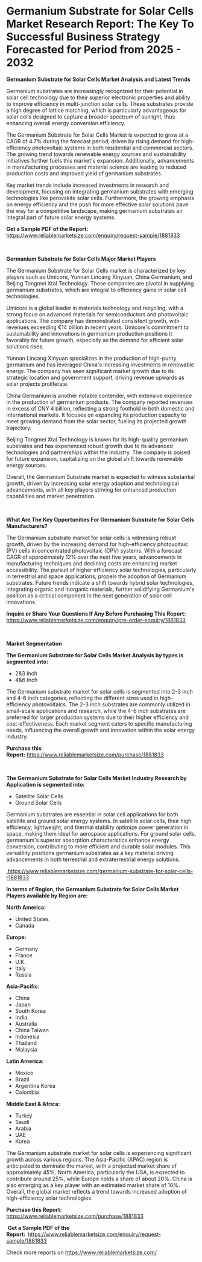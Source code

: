 <p><h1>Germanium Substrate for Solar Cells Market Research Report: The Key To Successful Business Strategy Forecasted for Period from 2025 - 2032</h1></p><p><strong>Germanium Substrate for Solar Cells Market Analysis and Latest Trends</strong></p>
<p><p>Germanium substrates are increasingly recognized for their potential in solar cell technology due to their superior electronic properties and ability to improve efficiency in multi-junction solar cells. These substrates provide a high degree of lattice matching, which is particularly advantageous for solar cells designed to capture a broader spectrum of sunlight, thus enhancing overall energy conversion efficiency. </p><p>The Germanium Substrate for Solar Cells Market is expected to grow at a CAGR of 4.7% during the forecast period, driven by rising demand for high-efficiency photovoltaic systems in both residential and commercial sectors. The growing trend towards renewable energy sources and sustainability initiatives further fuels this market's expansion. Additionally, advancements in manufacturing processes and material science are leading to reduced production costs and improved yield of germanium substrates.</p><p>Key market trends include increased investments in research and development, focusing on integrating germanium substrates with emerging technologies like perovskite solar cells. Furthermore, the growing emphasis on energy efficiency and the push for more effective solar solutions pave the way for a competitive landscape, making germanium substrates an integral part of future solar energy systems.</p></p>
<p><strong>Get a Sample PDF of the Report:&nbsp;</strong> <a href="https://www.reliablemarketsize.com/enquiry/request-sample/1881833?utm_campaign=1872&utm_medium=2&utm_source=Github&utm_content=ia&utm_term=13022025&utm_id=germanium-substrate-for-solar-cells">https://www.reliablemarketsize.com/enquiry/request-sample/1881833</a></p>
<p>&nbsp;</p>
<p><strong>Germanium Substrate for Solar Cells Major Market Players</strong></p>
<p><p>The Germanium Substrate for Solar Cells market is characterized by key players such as Umicore, Yunnan Lincang Xinyuan, China Germanium, and Beijing Tongmei Xtal Technology. These companies are pivotal in supplying germanium substrates, which are integral to efficiency gains in solar cell technologies.</p><p>Umicore is a global leader in materials technology and recycling, with a strong focus on advanced materials for semiconductors and photovoltaic applications. The company has demonstrated consistent growth, with revenues exceeding €14 billion in recent years. Umicore's commitment to sustainability and innovations in germanium production positions it favorably for future growth, especially as the demand for efficient solar solutions rises.</p><p>Yunnan Lincang Xinyuan specializes in the production of high-purity germanium and has leveraged China's increasing investments in renewable energy. The company has seen significant market growth due to its strategic location and government support, driving revenue upwards as solar projects proliferate.</p><p>China Germanium is another notable contender, with extensive experience in the production of germanium products. The company reported revenues in excess of CNY 4 billion, reflecting a strong foothold in both domestic and international markets. It focuses on expanding its production capacity to meet growing demand from the solar sector, fueling its projected growth trajectory.</p><p>Beijing Tongmei Xtal Technology is known for its high-quality germanium substrates and has experienced robust growth due to its advanced technologies and partnerships within the industry. The company is poised for future expansion, capitalizing on the global shift towards renewable energy sources.</p><p>Overall, the Germanium Substrate market is expected to witness substantial growth, driven by increasing solar energy adoption and technological advancements, with all key players striving for enhanced production capabilities and market penetration.</p></p>
<p>&nbsp;</p>
<p><strong>What Are The Key Opportunities For Germanium Substrate for Solar Cells Manufacturers?</strong></p>
<p><p>The Germanium substrate market for solar cells is witnessing robust growth, driven by the increasing demand for high-efficiency photovoltaic (PV) cells in concentrated photovoltaic (CPV) systems. With a forecast CAGR of approximately 12% over the next five years, advancements in manufacturing techniques and declining costs are enhancing market accessibility. The pursuit of higher efficiency solar technologies, particularly in terrestrial and space applications, propels the adoption of Germanium substrates. Future trends indicate a shift towards hybrid solar technologies, integrating organic and inorganic materials, further solidifying Germanium's position as a critical component in the next generation of solar cell innovations.</p></p>
<p><strong>Inquire or Share Your Questions If Any Before Purchasing This Report:</strong> <a href="https://www.reliablemarketsize.com/enquiry/pre-order-enquiry/1881833?utm_campaign=1872&utm_medium=2&utm_source=Github&utm_content=ia&utm_term=13022025&utm_id=germanium-substrate-for-solar-cells">https://www.reliablemarketsize.com/enquiry/pre-order-enquiry/1881833</a></p>
<p>&nbsp;</p>
<p><strong>Market Segmentation</strong></p>
<p><strong>The Germanium Substrate for Solar Cells Market Analysis by types is segmented into:</strong></p>
<p><ul><li>2&3 Inch</li><li>4&6 Inch</li></ul></p>
<p><p>The Germanium substrate market for solar cells is segmented into 2-3 inch and 4-6 inch categories, reflecting the different sizes used in high-efficiency photovoltaics. The 2-3 inch substrates are commonly utilized in small-scale applications and research, while the 4-6 inch substrates are preferred for larger production systems due to their higher efficiency and cost-effectiveness. Each market segment caters to specific manufacturing needs, influencing the overall growth and innovation within the solar energy industry.</p></p>
<p><strong>Purchase this Report:&nbsp;</strong><a href="https://www.reliablemarketsize.com/purchase/1881833?utm_campaign=1872&utm_medium=2&utm_source=Github&utm_content=ia&utm_term=13022025&utm_id=germanium-substrate-for-solar-cells">https://www.reliablemarketsize.com/purchase/1881833</a></p>
<p>&nbsp;</p>
<p><strong>The Germanium Substrate for Solar Cells Market Industry Research by Application is segmented into:</strong></p>
<p><ul><li>Satellite Solar Cells</li><li>Ground Solar Cells</li></ul></p>
<p><p>Germanium substrates are essential in solar cell applications for both satellite and ground solar energy systems. In satellite solar cells, their high efficiency, lightweight, and thermal stability optimize power generation in space, making them ideal for aerospace applications. For ground solar cells, germanium's superior absorption characteristics enhance energy conversion, contributing to more efficient and durable solar modules. This versatility positions germanium substrates as a key material driving advancements in both terrestrial and extraterrestrial energy solutions.</p></p>
<p><a href="https://www.reliablemarketsize.com/germanium-substrate-for-solar-cells-r1881833?utm_campaign=1872&utm_medium=2&utm_source=Github&utm_content=ia&utm_term=13022025&utm_id=germanium-substrate-for-solar-cells">&nbsp;https://www.reliablemarketsize.com/germanium-substrate-for-solar-cells-r1881833</a></p>
<p><strong>In terms of Region, the Germanium Substrate for Solar Cells Market Players available by Region are:</strong></p>
<p>
    <p> <strong> North America: </strong>
        <ul>
            <li>United States</li>
            <li>Canada</li>
        </ul>
        </p> 
    <p> <strong> Europe: </strong>
        <ul>
            <li>Germany</li>
            <li>France</li>
            <li>U.K.</li>
            <li>Italy</li>
            <li>Russia</li>
        </ul>
        </p> 
    <p> <strong> Asia-Pacific: </strong>
        <ul>
            <li>China</li>
            <li>Japan</li>
            <li>South Korea</li>
            <li>India</li>
            <li>Australia</li>
            <li>China Taiwan</li>
            <li>Indonesia</li>
            <li>Thailand</li>
            <li>Malaysia</li>
        </ul>
        </p> 
    <p> <strong> Latin America: </strong>
        <ul>
            <li>Mexico</li>
            <li>Brazil</li>
            <li>Argentina Korea</li>
            <li>Colombia</li>
        </ul>
        </p> 
    <p> <strong> Middle East & Africa: </strong>
        <ul>
            <li>Turkey</li>
            <li>Saudi</li>
            <li>Arabia</li>
            <li>UAE</li>
            <li>Korea</li>
        </ul>
    </p>
    </p>
<p><p>The Germanium substrate market for solar cells is experiencing significant growth across various regions. The Asia-Pacific (APAC) region is anticipated to dominate the market, with a projected market share of approximately 45%. North America, particularly the USA, is expected to contribute around 25%, while Europe holds a share of about 20%. China is also emerging as a key player with an estimated market share of 10%. Overall, the global market reflects a trend towards increased adoption of high-efficiency solar technologies.</p></p>
<p><strong>Purchase this Report: </strong><a href="https://www.reliablemarketsize.com/purchase/1881833?utm_campaign=1872&utm_medium=2&utm_source=Github&utm_content=ia&utm_term=13022025&utm_id=germanium-substrate-for-solar-cells">https://www.reliablemarketsize.com/purchase/1881833</a></p>
<p>&nbsp;<strong>Get a Sample PDF of the Report:&nbsp;&nbsp;</strong><a href="https://www.reliablemarketsize.com/enquiry/request-sample/1881833?utm_campaign=1872&utm_medium=2&utm_source=Github&utm_content=ia&utm_term=13022025&utm_id=germanium-substrate-for-solar-cells">https://www.reliablemarketsize.com/enquiry/request-sample/1881833</a></p>
<p><strong></strong></p>
<p>Check more reports on <a href="https://www.reliablemarketsize.com/?utm_campaign=1872&utm_medium=2&utm_source=Github&utm_content=ia&utm_term=13022025&utm_id=germanium-substrate-for-solar-cells">https://www.reliablemarketsize.com/</a></p>